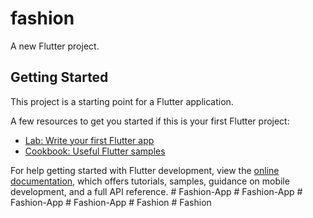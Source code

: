# fashion

A new Flutter project.

## Getting Started

This project is a starting point for a Flutter application.

A few resources to get you started if this is your first Flutter project:

- [Lab: Write your first Flutter app](https://docs.flutter.dev/get-started/codelab)
- [Cookbook: Useful Flutter samples](https://docs.flutter.dev/cookbook)

For help getting started with Flutter development, view the
[online documentation](https://docs.flutter.dev/), which offers tutorials,
samples, guidance on mobile development, and a full API reference.
#   F a s h i o n - A p p  
 #   F a s h i o n - A p p  
 #   F a s h i o n - A p p  
 #   F a s h i o n - A p p  
 #   F a s h i o n  
 #   F a s h i o n  
 